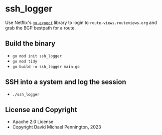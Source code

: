 # ssh_logger

Use Netflix's [`go-expect`](https://github.com/Netflix/go-expect) library to login to `route-views.routeviews.org` and grab the BGP bestpath for a route.

## Build the binary

- `go mod init ssh_logger`
- `go mod tidy`
- `go build -o ssh_logger main.go`

## SSH into a system and log the session

- `./ssh_logger`

## License and Copyright

- Apache 2.0 License
- Copyright David Michael Pennington, 2023
